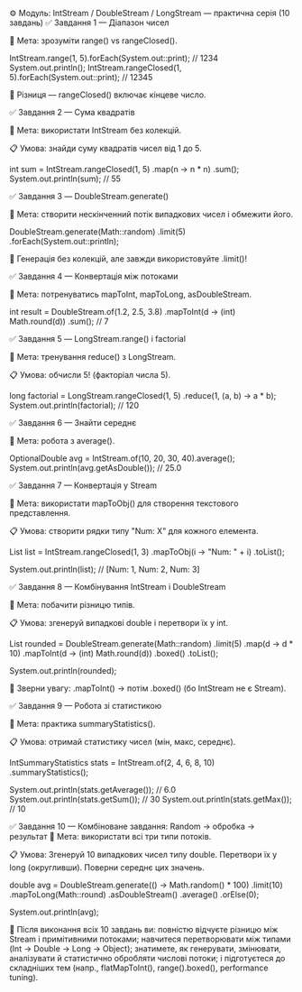 ⚙️ Модуль: IntStream / DoubleStream / LongStream — практична серія (10 завдань)
✅ Завдання 1 — Діапазон чисел

🎯 Мета: зрозуміти range() vs rangeClosed().

IntStream.range(1, 5).forEach(System.out::print);      // 1234
System.out.println();
IntStream.rangeClosed(1, 5).forEach(System.out::print); // 12345


🧠 Різниця — rangeClosed() включає кінцеве число.

✅ Завдання 2 — Сума квадратів

🎯 Мета: використати IntStream без колекцій.

📋 Умова: знайди суму квадратів чисел від 1 до 5.

int sum = IntStream.rangeClosed(1, 5)
.map(n -> n * n)
.sum();
System.out.println(sum); // 55

✅ Завдання 3 — DoubleStream.generate()

🎯 Мета: створити нескінченний потік випадкових чисел і обмежити його.

DoubleStream.generate(Math::random)
.limit(5)
.forEach(System.out::println);


🧠 Генерація без колекцій, але завжди використовуйте .limit()!

✅ Завдання 4 — Конвертація між потоками

🎯 Мета: потренуватись mapToInt, mapToLong, asDoubleStream.

int result = DoubleStream.of(1.2, 2.5, 3.8)
.mapToInt(d -> (int) Math.round(d))
.sum(); // 7

✅ Завдання 5 — LongStream.range() і factorial

🎯 Мета: тренування reduce() з LongStream.

📋 Умова: обчисли 5! (факторіал числа 5).

long factorial = LongStream.rangeClosed(1, 5)
.reduce(1, (a, b) -> a * b);
System.out.println(factorial); // 120

✅ Завдання 6 — Знайти середнє

🎯 Мета: робота з average().

OptionalDouble avg = IntStream.of(10, 20, 30, 40).average();
System.out.println(avg.getAsDouble()); // 25.0

✅ Завдання 7 — Конвертація у Stream<String>

🎯 Мета: використати mapToObj() для створення текстового представлення.

📋 Умова: створити рядки типу "Num: X" для кожного елемента.

List<String> list = IntStream.rangeClosed(1, 3)
.mapToObj(i -> "Num: " + i)
.toList();

System.out.println(list); // [Num: 1, Num: 2, Num: 3]

✅ Завдання 8 — Комбінування IntStream і DoubleStream

🎯 Мета: побачити різницю типів.

📋 Умова: згенеруй випадкові double і перетвори їх у int.

List<Integer> rounded = DoubleStream.generate(Math::random)
.limit(5)
.map(d -> d * 10)
.mapToInt(d -> (int) Math.round(d))
.boxed()
.toList();

System.out.println(rounded);


🧠 Зверни увагу: .mapToInt() → потім .boxed() (бо IntStream не є Stream<Integer>).

✅ Завдання 9 — Робота зі статистикою

🎯 Мета: практика summaryStatistics().

📋 Умова: отримай статистику чисел (мін, макс, середнє).

IntSummaryStatistics stats = IntStream.of(2, 4, 6, 8, 10)
.summaryStatistics();

System.out.println(stats.getAverage()); // 6.0
System.out.println(stats.getSum());     // 30
System.out.println(stats.getMax());     // 10

✅ Завдання 10 — Комбіноване завдання: Random → обробка → результат
🎯 Мета: використати всі три типи потоків.

📋 Умова:
Згенеруй 10 випадкових чисел типу double.
Перетвори їх у long (округливши).
Поверни середнє цих значень.

double avg = DoubleStream.generate(() -> Math.random() * 100)
.limit(10)
.mapToLong(Math::round)
.asDoubleStream()
.average()
.orElse(0);

System.out.println(avg);

🧠 Після виконання всіх 10 завдань ви:
повністю відчуєте різницю між Stream<T> і примітивними потоками;
навчитеся перетворювати між типами (Int → Double → Long → Object);
знатимете, як генерувати, змінювати, аналізувати й статистично обробляти числові потоки;
і підготуєтеся до складніших тем (напр., flatMapToInt(), range().boxed(), performance tuning).